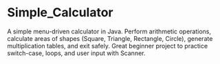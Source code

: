 # Simple_Calculator
A simple menu-driven calculator in Java. Perform arithmetic operations, calculate areas of shapes (Square, Triangle, Rectangle, Circle), generate multiplication tables, and exit safely. Great beginner project to practice switch-case, loops, and user input with Scanner.
